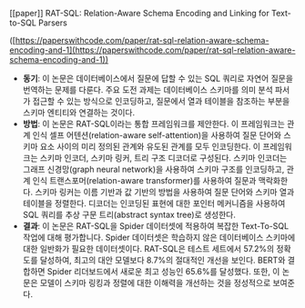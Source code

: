 [[paper]]
RAT-SQL: Relation-Aware Schema Encoding and Linking for Text-to-SQL Parsers

([https://paperswithcode.com/paper/rat-sql-relation-aware-schema-encoding-and-1](https://paperswithcode.com/paper/rat-sql-relation-aware-schema-encoding-and-1))

- **동기**: 이 논문은 데이터베이스에서 질문에 답할 수 있는 SQL 쿼리로 자연어 질문을 번역하는 문제를 다룬다. 주요 도전 과제는 데이터베이스 스키마를 의미 분석 파서가 접근할 수 있는 방식으로 인코딩하고, 질문에서 열과 테이블을 참조하는 부분을 스키마 엔티티와 연결하는 것이다.
- **방법**: 이 논문은 RAT-SQL이라는 통합 프레임워크를 제안한다. 이 프레임워크는 관계 인식 셀프 어텐션(relation-aware self-attention)을 사용하여 질문 단어와 스키마 요소 사이의 미리 정의된 관계와 유도된 관계를 모두 인코딩한다. 이 프레임워크는 스키마 인코더, 스키마 링커, 트리 구조 디코더로 구성된다. 스키마 인코더는 그래프 신경망(graph neural network)을 사용하여 스키마 구조를 인코딩하고, 관계 인식 트랜스포머(relation-aware transformer)를 사용하여 질문과 맥락화한다. 스키마 링커는 이름 기반과 값 기반의 방법을 사용하여 질문 단어와 스키마 열과 테이블을 정렬한다. 디코더는 인코딩된 표현에 대한 포인터 메커니즘을 사용하여 SQL 쿼리를 추상 구문 트리(abstract syntax tree)로 생성한다.
- **결과**: 이 논문은 RAT-SQL을 Spider 데이터셋에 적용하여 복잡한 Text-To-SQL 작업에 대해 평가합니다. Spider 데이터셋은 학습하지 않은 데이터베이스 스키마에 대한 일반화가 필요한 데이터셋이다. RAT-SQL은 테스트 세트에서 57.2%의 정확도를 달성하여, 최고의 대안 모델보다 8.7%의 절대적인 개선을 보인다. BERT와 결합하면 Spider 리더보드에서 새로운 최고 성능인 65.6%를 달성했다. 또한, 이 논문은 모델이 스키마 링킹과 정렬에 대한 이해력을 개선하는 것을 정성적으로 보여준다.